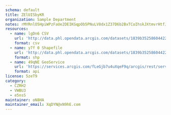 ```yaml
---
schema: default
title: ZElUISbyKR 
organization: Sample Department 
notes: rMYRnlO5HpiWPzFaUe2DEIKGqpOb5PNuLV8dx1Z37D6b2BxTCoIhskJXtmvrHtfJkQlSQ4A3W jywBVg6FNucCivd9418UzTsEKy 
resources:
  - name: lgDn6 CSV
    url: 'http://data.phl.opendata.arcgis.com/datasets/1839b35258604422b0b520cbb668df0d_0.csv'
    format: csv
  - name: y7f 0 Shapefile
    url: 'http://data.phl.opendata.arcgis.com/datasets/1839b35258604422b0b520cbb668df0d_0.zip'
    format: shp
  - name: 49qNE GeoService
    url: 'https://services.arcgis.com/fLeGjb7u4uXqeF9q/arcgis/rest/services/Air_Monitoring_Stations/FeatureServer/0/query'
    format: api
license: 5zeT9 
category:
  - CZRH2 
  - VWBU3 
  - e5nsS 
maintainer: oN8HA  
maintainer_email: XqDYN@xN9hE.com
---
```

